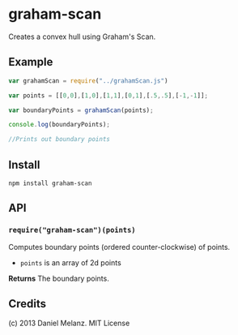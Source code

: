 graham-scan
==========
Creates a convex hull using Graham's Scan.

## Example

```javascript
var grahamScan = require("../grahamScan.js")

var points = [[0,0],[1,0],[1,1],[0,1],[.5,.5],[-1,-1]];

var boundaryPoints = grahamScan(points);

console.log(boundaryPoints);

//Prints out boundary points
```

## Install

    npm install graham-scan
    
## API

### `require("graham-scan")(points)`
Computes boundary points (ordered counter-clockwise) of points.

* `points` is an array of 2d points

**Returns** The boundary points.

## Credits
(c) 2013 Daniel Melanz. MIT License